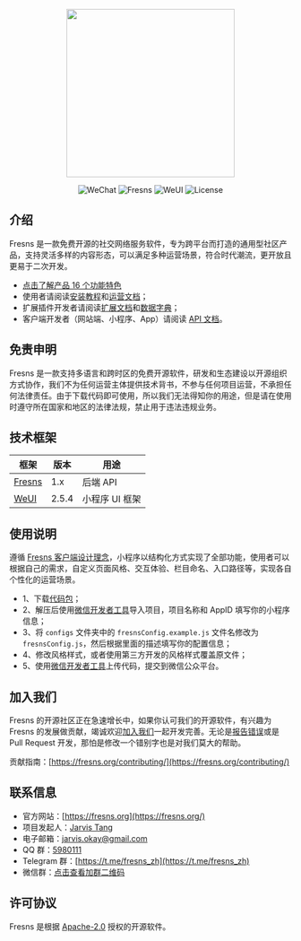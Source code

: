 <p align="center"><a href="https://fresns.org" target="_blank"><img src="https://cdn.fresns.org/images/logo.png" width="300"></a></p>

<p align="center">
<img src="https://img.shields.io/badge/WeChat-Mini%20Program-brightgreen" alt="WeChat">
<img src="https://img.shields.io/badge/Fresns%20API-1.x-blueviolet" alt="Fresns">
<img src="https://img.shields.io/badge/WeUI-2.5.4-yellow" alt="WeUI">
<img src="https://img.shields.io/badge/License-Apache--2.0-green" alt="License">
</p>

## 介绍

Fresns 是一款免费开源的社交网络服务软件，专为跨平台而打造的通用型社区产品，支持灵活多样的内容形态，可以满足多种运营场景，符合时代潮流，更开放且更易于二次开发。

- [点击了解产品 16 个功能特色](https://fresns.org/guide/features.html)
- 使用者请阅读[安装教程](https://fresns.org/guide/install.html)和[运营文档](https://fresns.org/operating/)；
- 扩展插件开发者请阅读[扩展文档](https://fresns.org/extensions/)和[数据字典](https://fresns.org/database/)；
- 客户端开发者（网站端、小程序、App）请阅读 [API 文档](https://fresns.org/api/)。

## 免责申明

Fresns 是一款支持多语言和跨时区的免费开源软件，研发和生态建设以开源组织方式协作，我们不为任何运营主体提供技术背书，不参与任何项目运营，不承担任何法律责任。由于下载代码即可使用，所以我们无法得知你的用途，但是请在使用时遵守所在国家和地区的法律法规，禁止用于违法违规业务。

## 技术框架

| 框架 | 版本 | 用途 |
| --- | --- | --- |
| [Fresns](https://github.com/fresns/fresns) | 1.x | 后端 API |
| [WeUI](https://github.com/Tencent/weui-wxss) | 2.5.4 | 小程序 UI 框架 |

## 使用说明

遵循 [Fresns 客户端设计理念](https://fresns.org/extensions/idea.html#%E5%AE%A2%E6%88%B7%E7%AB%AF)，小程序以结构化方式实现了全部功能，使用者可以根据自己的需求，自定义页面风格、交互体验、栏目命名、入口路径等，实现各自个性化的运营场景。

- 1、下载[代码包](https://github.com/fresns/wechat/releases)；
- 2、解压后使用[微信开发者工具](https://developers.weixin.qq.com/miniprogram/dev/devtools/download.html)导入项目，项目名称和 AppID 填写你的小程序信息；
- 3、将 `configs` 文件夹中的 `fresnsConfig.example.js` 文件名修改为 `fresnsConfig.js`，然后根据里面的描述填写你的配置信息；
- 4、修改风格样式，或者使用第三方开发的风格样式覆盖原文件；
- 5、使用[微信开发者工具](https://developers.weixin.qq.com/miniprogram/dev/devtools/download.html)上传代码，提交到微信公众平台。

## 加入我们

Fresns 的开源社区正在急速增长中，如果你认可我们的开源软件，有兴趣为 Fresns 的发展做贡献，竭诚欢迎[加入我们](https://fresns.org/community/join.html)一起开发完善。无论是[报告错误](https://fresns.org/guide/feedback.html)或是 Pull Request 开发，那怕是修改一个错别字也是对我们莫大的帮助。

贡献指南：[https://fresns.org/contributing/](https://fresns.org/contributing/)

## 联系信息

- 官方网站：[https://fresns.org](https://fresns.org/)
- 项目发起人：[Jarvis Tang](https://tangjie.me/)
- 电子邮箱：[jarvis.okay@gmail.com](mailto:jarvis.okay@gmail.com)
- QQ 群：[5980111](https://qm.qq.com/cgi-bin/qm/qr?k=R2pfcPUd4Nyc87AKdkuHP9yJ0MhddUaz&jump_from=webapi)
- Telegram 群：[https://t.me/fresns_zh](https://t.me/fresns_zh)
- 微信群：[点击查看加群二维码](https://tangjie.me/media/wechat/fresns.jpg)

## 许可协议

Fresns 是根据 [Apache-2.0](https://opensource.org/licenses/Apache-2.0) 授权的开源软件。
